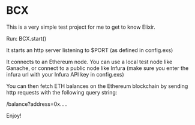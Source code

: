 # BCX

This is a very simple test project for me to get to know Elixir.

Run: BCX.start()

It starts an http server listening to $PORT (as defined in config.exs)

It connects to an Ethereum node. You can use a local test node like Ganache,
or connect to a public node like Infura (make sure you enter the infura url
with your Infura API  key in config.exs)
  
You can then fetch ETH balances on the Ethereum blockchain by sending http
requests with the following query string:

/balance?address=0x.....

Enjoy!

